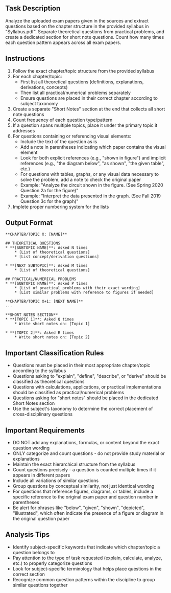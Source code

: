 ## Task Description

Analyze the uploaded exam papers given in the sources and extract questions based on the chapter structure in the provided syllabus in "Syllabus.pdf". Separate theoretical questions from practical problems, and create a dedicated section for short note questions. Count how many times each question pattern appears across all exam papers.

## Instructions

1. Follow the exact chapter/topic structure from the provided syllabus
2. For each chapter/topic:
   - First list all theoretical questions (definitions, explanations, derivations, concepts)
   - Then list all practical/numerical problems separately
   - Ensure questions are placed in their correct chapter according to subject taxonomy
3. Create a separate "Short Notes" section at the end that collects all short note questions
4. Count frequency of each question type/pattern
5. If a question spans multiple topics, place it under the primary topic it addresses
6. For questions containing or referencing visual elements:
   - Include the text of the question as is
   - Add a note in parentheses indicating which paper contains the visual element
   - Look for both explicit references (e.g., "shown in figure") and implicit references (e.g., "the diagram below", "as shown", "the given table", etc.)
   - For questions with tables, graphs, or any visual data necessary to solve the problem, add a note to check the original paper
   - Example: "Analyze the circuit shown in the figure. (See Spring 2020 Question 2a for the figure)"
   - Example: "Interpret the data presented in the graph. (See Fall 2019 Question 3c for the graph)"
7. Implete proper numbering system for the lists

## Output Format

```
**CHAPTER/TOPIC X: [NAME]**

## THEORETICAL QUESTIONS
* **[SUBTOPIC NAME]**: Asked N times
    * [List of theoretical questions]
    * [List concept/derivation questions]

* **[NEXT SUBTOPIC]**: Asked M times
    * [List of theoretical questions]

## PRACTICAL/NUMERICAL PROBLEMS
* **[SUBTOPIC NAME]**: Asked P times
    * [List of practical problems with their exact wording]
    * [List similar problems with reference to figures if needed]

**CHAPTER/TOPIC X+1: [NEXT NAME]**
...

**SHORT NOTES SECTION**
* **[TOPIC 1]**: Asked Q times
    * Write short notes on: [Topic 1]

* **[TOPIC 2]**: Asked R times
    * Write short notes on: [Topic 2]
```

## Important Classification Rules

- Questions must be placed in their most appropriate chapter/topic according to the syllabus
- Questions asking to "explain", "define", "describe", or "derive" should be classified as theoretical questions
- Questions with calculations, applications, or practical implementations should be classified as practical/numerical problems
- Questions asking for "short notes" should be placed in the dedicated Short Notes section
- Use the subject's taxonomy to determine the correct placement of cross-disciplinary questions

## Important Requirements

- DO NOT add any explanations, formulas, or content beyond the exact question wording
- ONLY categorize and count questions - do not provide study material or explanations
- Maintain the exact hierarchical structure from the syllabus
- Count questions precisely - a question is counted multiple times if it appears in different papers
- Include all variations of similar questions
- Group questions by conceptual similarity, not just identical wording
- For questions that reference figures, diagrams, or tables, include a specific reference to the original exam paper and question number in parentheses
- Be alert for phrases like "below", "given", "shown", "depicted", "illustrated", which often indicate the presence of a figure or diagram in the original question paper

## Analysis Tips

- Identify subject-specific keywords that indicate which chapter/topic a question belongs to
- Pay attention to the type of task requested (explain, calculate, analyze, etc.) to properly categorize questions
- Look for subject-specific terminology that helps place questions in the correct section
- Recognize common question patterns within the discipline to group similar questions together

